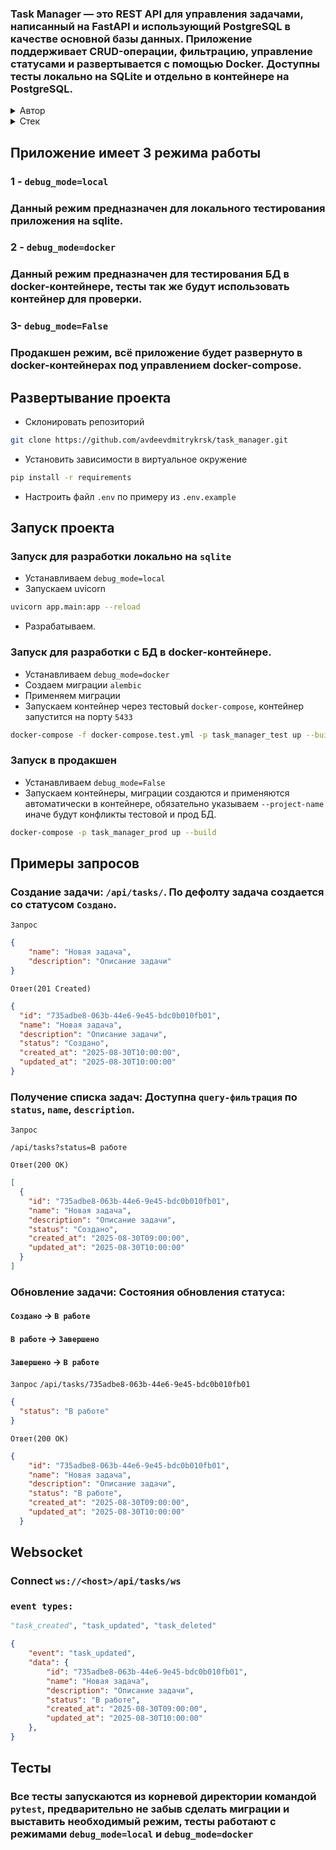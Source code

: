 ### Task Manager — это REST API для управления задачами, написанный на FastAPI и использующий PostgreSQL в качестве основной базы данных. Приложение поддерживает CRUD-операции, фильтрацию, управление статусами и развертывается с помощью Docker. Доступны тесты локально на SQLite и отдельно в контейнере на PostgreSQL.

<details>
<summary>Автор</summary>

* [Github](https://github.com/avdeevdmitrykrsk)
* [Telegram](https://t.me/h0mie_s)

</details>

<details>
<summary>Стек</summary>

- python 3.11
- fastapi
- postgresql
- sqlalchemy
- pydantic
- pytest

</details>

## Приложение имеет 3 режима работы
### 1 - `debug_mode=local`
### Данный режим предназначен для локального тестирования приложения на sqlite.
### 2 - `debug_mode=docker`
### Данный режим предназначен для тестирования БД в docker-контейнере, тесты так же будут использовать контейнер для проверки.
### 3- `debug_mode=False`
### Продакшен режим, всё приложение будет развернуто в docker-контейнерах под управлением docker-compose.

## Развертывание проекта
* Склонировать репозиторий
```bash
git clone https://github.com/avdeevdmitrykrsk/task_manager.git
```

* Установить зависимости в виртуальное окружение
```bash
pip install -r requirements
```

* Настроить файл `.env` по примеру из `.env.example`

## Запуск проекта
### Запуск для разработки локально на `sqlite`
* Устанавливаем `debug_mode=local`
* Запускаем uvicorn
```bash
uvicorn app.main:app --reload
```
* Разрабатываем.

### Запуск для разработки с БД в docker-контейнере.
* Устанавливаем `debug_mode=docker`
* Создаем миграции `alembic`
* Применяем миграции
* Запускаем контейнер через тестовый `docker-compose`, контейнер запустится на порту `5433`
```bash
docker-compose -f docker-compose.test.yml -p task_manager_test up --build
```

### Запуск в продакшен
* Устанавливаем `debug_mode=False`
* Запускаем контейнеры, миграции создаются и применяются автоматически в контейнере, обязательно указываем `--project-name` иначе будут конфликты тестовой и прод БД.
```bash
docker-compose -p task_manager_prod up --build
```
## Примеры запросов

### Создание задачи: `/api/tasks/`. По дефолту задача создается со статусом `Создано`.

`Запрос`
```json
{
    "name": "Новая задача",
    "description": "Описание задачи"
}
```
`Ответ(201 Created)`
```json
{
  "id": "735adbe8-063b-44e6-9e45-bdc0b010fb01",
  "name": "Новая задача",
  "description": "Описание задачи",
  "status": "Создано",
  "created_at": "2025-08-30T10:00:00",
  "updated_at": "2025-08-30T10:00:00"
}
```
### Получение списка задач: Доступна `query-фильтрация` по `status`, `name`, `description`. 
`Запрос` 
```http
/api/tasks?status=В работе
```
`Ответ(200 OK)`
```json
[
  {
    "id": "735adbe8-063b-44e6-9e45-bdc0b010fb01",
    "name": "Новая задача",
    "description": "Описание задачи",
    "status": "Создано",
    "created_at": "2025-08-30T09:00:00",
    "updated_at": "2025-08-30T10:00:00"
  }
]
```
### Обновление задачи: Состояния обновления статуса:
#### `Создано` -> `В работе`
#### `В работе` -> `Завершено`
#### `Завершено` -> `В работе`
`Запрос`
`/api/tasks/735adbe8-063b-44e6-9e45-bdc0b010fb01`

```json
{
  "status": "В работе"
}
```
`Ответ(200 OK)`
```json
{
    "id": "735adbe8-063b-44e6-9e45-bdc0b010fb01",
    "name": "Новая задача",
    "description": "Описание задачи",
    "status": "В работе",
    "created_at": "2025-08-30T09:00:00",
    "updated_at": "2025-08-30T10:00:00"
  }
```
## Websocket
### Connect `ws://<host>/api/tasks/ws`
### `event types:`
```python
"task_created", "task_updated", "task_deleted"
```
```json
{
    "event": "task_updated",
    "data": {
        "id": "735adbe8-063b-44e6-9e45-bdc0b010fb01",
        "name": "Новая задача",
        "description": "Описание задачи",
        "status": "В работе",
        "created_at": "2025-08-30T09:00:00",
        "updated_at": "2025-08-30T10:00:00"
    },
}
```

## Тесты
### Все тесты запускаются из корневой директории командой `pytest`, предварительно не забыв сделать миграции и выставить необходимый режим, тесты работают с режимами `debug_mode=local` и `debug_mode=docker`
